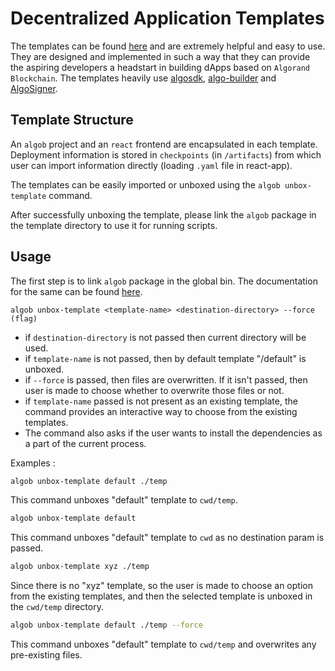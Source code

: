 # Decentralized Application Templates

The templates can be found [here](https://github.com/scale-it/algo-builder-templates) and are extremely helpful and easy to use. They are designed and implemented in such a way that they can provide the aspiring developers a headstart in building dApps based on `Algorand Blockchain`. The templates heavily use [algosdk](https://github.com/algorand/js-algorand-sdk), [algo-builder](https://github.com/scale-it/algo-builder) and [AlgoSigner](https://github.com/PureStake/algosigner).

## Template Structure

An `algob` project and an `react` frontend are encapsulated in each template. Deployment information is stored in `checkpoints` (in `/artifacts`) from which user can import information directly (loading `.yaml` file in react-app).

The templates can be easily imported or unboxed using the `algob unbox-template` command. 

After successfully unboxing the template, please link the `algob` package in the template directory to use it for running scripts.


## Usage

The first step is to link `algob` package in the global bin. The documentation for the same can be found [here](https://github.com/scale-it/algo-builder/blob/master/packages/algob/README.md).

`algob unbox-template <template-name> <destination-directory> --force (flag)`
 - if `destination-directory` is not passed then current directory will be used.
 - if `template-name` is not passed, then by default template "/default" is unboxed.
 - if `--force` is passed, then files are overwritten. If it isn't passed, then user is made to choose whether to overwrite those files or not.
 - if `template-name` passed is not present as an existing template, the command provides an interactive way to choose from the existing templates.
 - The command also asks if the user wants to install the dependencies as a part of the current process.

Examples :

```bash
algob unbox-template default ./temp
```
This command unboxes "default" template to `cwd/temp`.

```bash
algob unbox-template default
```
This command unboxes "default" template to `cwd` as no destination param is passed.

```bash
algob unbox-template xyz ./temp
```
Since there is no "xyz" template, so the user is made to choose an option from the existing templates, and then the selected template is unboxed in the `cwd/temp` directory.

```bash
algob unbox-template default ./temp --force
```
This command unboxes "default" template to `cwd/temp` and overwrites any pre-existing files.